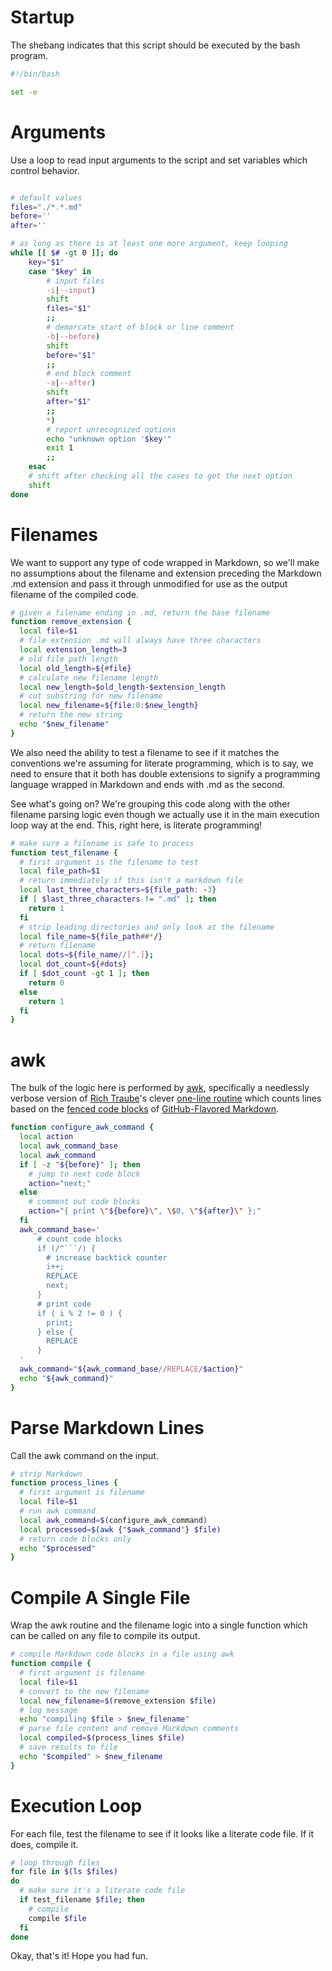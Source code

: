 # Startup #

The shebang indicates that this script should be executed by the bash program.

```bash
#!/bin/bash

set -e
```

# Arguments

Use a loop to read input arguments to the script and set variables which control behavior.

```bash

# default values
files="./*.*.md"
before=''
after=''

# as long as there is at least one more argument, keep looping
while [[ $# -gt 0 ]]; do
    key="$1"
    case "$key" in
        # input files
        -i|--input)
        shift
        files="$1"
        ;;
        # demarcate start of block or line comment
        -b|--before)
        shift
        before="$1"
        ;;
        # end block comment
        -a|--after)
        shift
        after="$1"
        ;;
        *)
        # report unrecognized options
        echo "unknown option '$key'"
        exit 1
        ;;
    esac
    # shift after checking all the cases to get the next option
    shift
done
```

# Filenames #

We want to support any type of code wrapped in Markdown, so we'll make no assumptions about the filename and extension preceding the Markdown .md extension and pass it through unmodified for use as the output filename of the compiled code.

```bash
# given a filename ending in .md, return the base filename
function remove_extension {
  local file=$1
  # file extension .md will always have three characters
  local extension_length=3
  # old file path length
  local old_length=${#file}
  # calculate new filename length
  local new_length=$old_length-$extension_length
  # cut substring for new filename
  local new_filename=${file:0:$new_length}
  # return the new string
  echo "$new_filename"
}
```

We also need the ability to test a filename to see if it matches the conventions we're assuming for literate programming, which is to say, we need to ensure that it both has double extensions to signify a programming language wrapped in Markdown and ends with .md as the second.

See what's going on? We're grouping this code along with the other filename parsing logic even though we actually use it in the main execution loop way at the end. This, right here, is literate programming!

```bash
# make sure a filename is safe to process
function test_filename {
  # first argument is the filename to test
  local file_path=$1
  # return immediately if this isn't a markdown file
  local last_three_characters=${file_path: -3}
  if [ $last_three_characters != ".md" ]; then
    return 1
  fi
  # strip leading directories and only look at the filename
  local file_name=${file_path##*/}
  # return filename
  local dots=${file_name//[^.]};
  local dot_count=${#dots}
  if [ $dot_count -gt 1 ]; then
    return 0
  else
    return 1
  fi
}
```

# awk

The bulk of the logic here is performed by [awk](https://www.gnu.org/software/gawk/manual/gawk.html), specifically a needlessly verbose version of [Rich Traube](https://github.com/trauber)'s clever [one-line routine](https://gist.github.com/trauber/4955706) which counts lines based on the [fenced code blocks](https://help.github.com/articles/creating-and-highlighting-code-blocks/) of [GitHub-Flavored Markdown](https://github.github.com/gfm/).

```bash
function configure_awk_command {
  local action
  local awk_command_base
  local awk_command
  if [ -z "${before}" ]; then
    # jump to next code block
    action="next;"
  else
    # comment out code blocks
    action="{ print \"${before}\", \$0, \"${after}\" };"
  fi
  awk_command_base='
      # count code blocks
      if (/^```/) {
        # increase backtick counter
        i++;
        REPLACE
        next;
      }
      # print code
      if ( i % 2 != 0 ) {
        print;
      } else {
        REPLACE
      }
  '
  awk_command="${awk_command_base//REPLACE/$action}"
  echo "${awk_command}"
}
```

# Parse Markdown Lines #

Call the awk command on the input.

```bash
# strip Markdown
function process_lines {
  # first argument is filename
  local file=$1
  # run awk command
  local awk_command=$(configure_awk_command)
  local processed=$(awk {"$awk_command"} $file)
  # return code blocks only
  echo "$processed"
}
```

# Compile A Single File #

Wrap the awk routine and the filename logic into a single
function which can be called on any file to compile its output.

```bash
# compile Markdown code blocks in a file using awk
function compile {
  # first argument is filename
  local file=$1
  # convert to the new filename
  local new_filename=$(remove_extension $file)
  # log message
  echo "compiling $file > $new_filename"
  # parse file content and remove Markdown comments
  local compiled=$(process_lines $file)
  # save results to file
  echo "$compiled" > $new_filename
}
```

# Execution Loop #

For each file, test the filename to see if it looks like a literate code file. If it does, compile it.

```bash
# loop through files
for file in $(ls $files)
do
  # make sure it's a literate code file
  if test_filename $file; then
    # compile
    compile $file
  fi
done
```

Okay, that's it! Hope you had fun.
